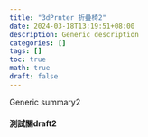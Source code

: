 ```yaml
---
title: "3dPrnter 折疊椅2"
date: 2024-03-18T13:19:51+08:00
description: Generic description
categories: []
tags: []
toc: true
math: true
draft: false
---
```

Generic summary2
<!--more-->

#### 測試關draft2
